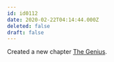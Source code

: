 ```yaml
---
id: id0112
date: 2020-02-22T04:14:44.000Z
deleted: false
draft: false
---
```


Created a new chapter [The Genius][1].

[1]: the-genius.html